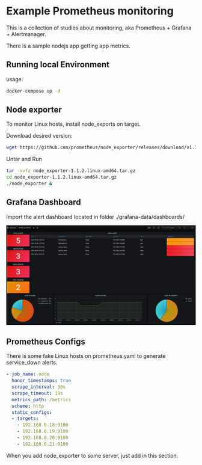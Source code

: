 # Example Prometheus monitoring

This is a collection of studies about monitoring, aka Prometheus + Grafana + Alertmanager.

There is a sample nodejs app getting app  metrics.

## Running local Environment

usage:

```bash
docker-compose up -d
```

## Node exporter

To monitor Linux hosts, install node_exports on target.

Download desired version:

```bash
wget https://github.com/prometheus/node_exporter/releases/download/v1.1.2/node_exporter-1.1.2.linux-amd64.tar.gz
```

Untar and Run

```bash
tar -xvfz node_exporter-1.1.2.linux-amd64.tar.gz
cd node_exporter-1.1.2.linux-amd64.tar.gz
./node_exporter &
```

## Grafana Dashboard

Import the alert dashboard located in folder ./grafana-data/dashboards/

![dashboard](alerts-dashboard.png)

## Prometheus Configs

There is some fake Linux hosts  on prometheus.yaml to generate service_down alerts.

```yaml
- job_name: node
  honor_timestamps: true
  scrape_interval: 30s
  scrape_timeout: 10s
  metrics_path: /metrics
  scheme: http
  static_configs:
  - targets:
    - 192.168.0.18:9100
    - 192.168.0.19:9100
    - 192.168.0.20:9100
    - 192.168.0.21:9100
```
When you add node_exporter to some server, just add in this section.